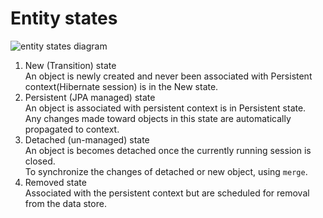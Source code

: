 # Entity states

![entity states diagram](https://cdn.jstobigdata.com/wp-content/uploads/2019/08/Entity-instance-states.png)

1. New (Transition) state  
   An object is newly created and never been associated with Persistent context(Hibernate session) is in the New state.
2. Persistent (JPA managed) state  
   An object is associated with persistent context is in Persistent state.  
   Any changes made toward objects in this state are automatically propagated to context.
3. Detached (un-managed) state  
   An object is becomes detached once the currently running session is closed.  
   To synchronize the changes of detached or new object, using `merge`.
4. Removed state  
   Associated with the persistent context but are scheduled for removal from the data store.
